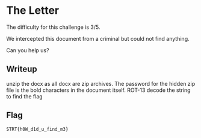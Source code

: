 # The Letter

The difficulty for this challenge is 3/5.

We intercepted this document from a criminal but could not find anything.

Can you help us?

## Writeup

unzip the docx as all docx are zip archives. The password for the hidden zip file is the bold characters in the document itself.
ROT-13 decode the string to find the flag

## Flag

`STRT{h0W_d1d_u_find_m3}`
